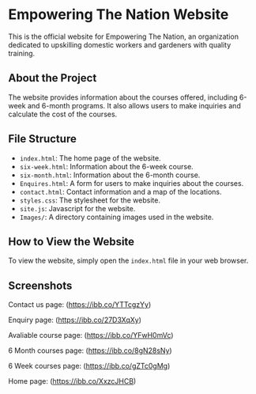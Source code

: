 # Empowering The Nation Website

This is the official website for Empowering The Nation, an organization dedicated to upskilling domestic workers and gardeners with quality training.

## About the Project

The website provides information about the courses offered, including 6-week and 6-month programs. It also allows users to make inquiries and calculate the cost of the courses.

## File Structure

*   `index.html`: The home page of the website.
*   `six-week.html`: Information about the 6-week course.
*   `six-month.html`: Information about the 6-month course.
*   `Enquires.html`: A form for users to make inquiries about the courses.
*   `contact.html`: Contact information and a map of the locations.
*   `styles.css`: The stylesheet for the website.
*   `site.js`: Javascript for the website.
*   `Images/`: A directory containing images used in the website.

## How to View the Website

To view the website, simply open the `index.html` file in your web browser.

## Screenshots

Contact us page: (https://ibb.co/YTTcgzYy)

Enquiry page: (https://ibb.co/27D3XqXy)

Avaliable course page: (https://ibb.co/YFwH0mVc)

6 Month courses page: (https://ibb.co/8gN28sNy)

6 Week courses page: (https://ibb.co/gZTc0gMg)

Home page: (https://ibb.co/XxzcJHCB)

